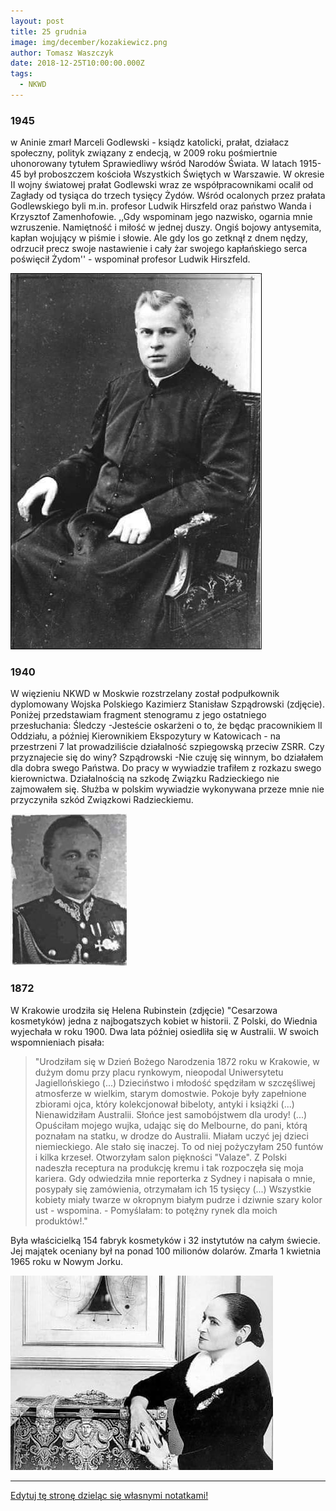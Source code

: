 ```yaml
---
layout: post
title: 25 grudnia
image: img/december/kozakiewicz.png
author: Tomasz Waszczyk
date: 2018-12-25T10:00:00.000Z
tags:
  - NKWD
---
```


### 1945

w Aninie zmarł Marceli Godlewski - ksiądz katolicki, prałat, działacz społeczny, polityk związany z endecją, w 2009 roku pośmiertnie uhonorowany tytułem Sprawiedliwy wśród Narodów Świata. W latach 1915-45 był proboszczem kościoła Wszystkich Świętych w Warszawie. W okresie II wojny światowej prałat Godlewski wraz ze współpracownikami ocalił od Zagłady od tysiąca do trzech tysięcy Żydów. Wśród ocalonych przez prałata Godlewskiego byli m.in. profesor Ludwik Hirszfeld oraz państwo Wanda i Krzysztof Zamenhofowie. ,,Gdy wspominam jego nazwisko, ogarnia mnie wzruszenie. Namiętność i miłość w jednej duszy. Ongiś bojowy antysemita, kapłan wojujący w piśmie i słowie. Ale gdy los go zetknął z dnem nędzy, odrzucił precz swoje nastawienie i cały żar swojego kapłańskiego serca poświęcił Żydom'' - wspominał profesor Ludwik Hirszfeld.

<img src="./img/december/godlewski.jpg"/><br>

### 1940

W więzieniu NKWD w Moskwie rozstrzelany został podpułkownik dyplomowany Wojska Polskiego Kazimierz Stanisław Szpądrowski (zdjęcie).
Poniżej przedstawiam fragment stenogramu z jego ostatniego przesłuchania:
Śledczy
-Jesteście oskarżeni o to, że będąc pracownikiem lI Oddziału, a później Kierownikiem Ekspozytury w Katowicach - na przestrzeni 7 lat prowadziliście działalność szpiegowską przeciw ZSRR. Czy przyznajecie się do winy?
Szpądrowski
-Nie czuję się winnym, bo działałem dla dobra swego Państwa. Do pracy w wywiadzie trafiłem z rozkazu swego kierownictwa. Działalnością na szkodę Związku Radzieckiego nie zajmowałem się. Służba w polskim wywiadzie wykonywana przeze mnie nie przyczyniła szkód Związkowi Radzieckiemu.

<img src="./img/december/szpadrowski.jpg"/><br>

### 1872

W Krakowie urodziła się Helena Rubinstein (zdjęcie) "Cesarzowa kosmetyków) jedna z najbogatszych kobiet w historii. Z Polski, do Wiednia wyjechała w roku 1900. Dwa lata później osiedliła się w Australii.
W swoich wspomnieniach pisała:
> "Urodziłam się w Dzień Bożego Narodzenia 1872 roku w Krakowie, w dużym domu przy placu rynkowym, nieopodal Uniwersytetu Jagiellońskiego (...) Dzieciństwo i młodość spędziłam w szczęśliwej atmosferze w wielkim, starym domostwie. Pokoje były zapełnione zbiorami ojca, który kolekcjonował bibeloty, antyki i książki (...) Nienawidziłam Australii. Słońce jest samobójstwem dla urody! (...) Opuściłam mojego wujka, udając się do Melbourne, do pani, którą poznałam na statku, w drodze do Australii. Miałam uczyć jej dzieci niemieckiego. Ale stało się inaczej. To od niej pożyczyłam 250 funtów i kilka krzeseł. Otworzyłam salon piękności "Valaze". Z Polski nadeszła receptura na produkcję kremu i tak rozpoczęła się moja kariera. Gdy odwiedziła mnie reporterka z Sydney i napisała o mnie, posypały się zamówienia, otrzymałam ich 15 tysięcy (...) Wszystkie kobiety miały twarze w okropnym białym pudrze i dziwnie szary kolor ust - wspomina. - Pomyślałam: to potężny rynek dla moich produktów!."

Była właścicielką 154 fabryk kosmetyków i 32 instytutów na całym świecie. Jej majątek oceniany był na ponad 100 milionów dolarów.
Zmarła 1 kwietnia 1965 roku w Nowym Jorku.

<img src="./img/december/rubinstein.jpg"/><br>

---

<a href="https://github.com/TomaszWaszczyk/historia.waszczyk.com/edit/master/src/content/december-8.md" target="_blank">Edytuj tę stronę dzieląc się własnymi notatkami!</a>
